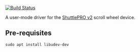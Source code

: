 [![Build Status](https://travis-ci.org/tiziano88/shuttle-rs.svg?branch=master)](https://travis-ci.org/tiziano88/shuttle-rs)

A user-mode driver for the [ShuttlePRO v2](https://contour-design.co.uk/product/shuttlepro-v2/)
scroll wheel device.

## Pre-requisites

```
sudo apt install libudev-dev
```
